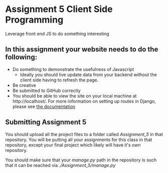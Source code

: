 # Assignment 5 Client Side Programming
Leverage front end JS to do something interesting

## In this assignment your website needs to do the following:

* Do something to demonstrate the usefulness of Javascript
  * Ideally you should live update data from your backend without the client side having to refresh the page.  
* Be creative
* Be submitted to GitHub correctly
* You should be able to view the site on your local machine at http://localhost/. For more information on setting up routes in Django, please see [the documentation](https://docs.djangoproject.com/en/1.10/topics/http/urls/)

## Submitting Assignment 5

You should upload all the project files to a folder called *Assignment_5* in that repository. You will be putting all your assignments for this class in that repository, except your final project which likely will have it's own repository.

You should make sure that your *manage.py* path in the repository is such that it can be reached via *./Assignment_5/manage.py*
